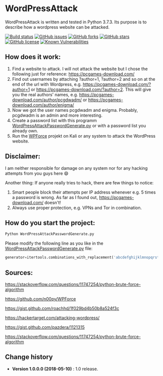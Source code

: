 # WordPressAttack

WordPressAttack is written and tested in Python 3.7.3. Its purpose is to describe how a wordpress website can be attacked.

[![Build status](https://ci.appveyor.com/api/projects/status/5vxr69c6mmgyvj7m?svg=true)](https://ci.appveyor.com/project/SeppPenner/wordpressattack)
[![GitHub issues](https://img.shields.io/github/issues/SeppPenner/WordPressAttack.svg)](https://github.com/SeppPenner/WordPressAttack/issues)
[![GitHub forks](https://img.shields.io/github/forks/SeppPenner/WordPressAttack.svg)](https://github.com/SeppPenner/WordPressAttack/network)
[![GitHub stars](https://img.shields.io/github/stars/SeppPenner/WordPressAttack.svg)](https://github.com/SeppPenner/WordPressAttack/stargazers)
[![GitHub license](https://img.shields.io/badge/license-AGPL-blue.svg)](https://raw.githubusercontent.com/SeppPenner/WordPressAttack/master/License.txt)
[![Known Vulnerabilities](https://snyk.io/test/github/SeppPenner/WordPressAttack/badge.svg)](https://snyk.io/test/github/SeppPenner/WordPressAttack)

## How does it work:

1. Find a website to attack. I will not attack the website but I chose the following just for reference: https://pcgames-download.com/
2. Find out usernames by attaching ?author=1, ?author=2 and so on at the end of the url with Wordpress, e.g. https://pcgames-download.com/?author=1 or https://pcgames-download.com/?author=2.
This will give you the real authors' names, e.g. https://pcgames-download.com/author/pcgdwadm/ or https://pcgames-download.com/author/enigma/
3. Now we got the user names pcgdwadm and enigma. Probably, pcgdwadm is an admin and more interesting.
4. Create a password list with this programm [WordPressAttackPasswordGenerate.py](https://github.com/SeppPenner/WordPressAttack/tree/master/WordPressAttackPasswordGenerate.py) or with a password list you already own.
5. Run the [WPForce](https://github.com/n00py/WPForce) projekt on Kali or any system to attack the WordPress website.

## Disclaimer:

I am neither responsible for damage on any system nor for any hacking attempts from you guys here :smile:

Another thing: If anyone really tries to hack, there are few things to notice:

1. Smart people block their attempts per IP address whenever e.g. 5 times a password is wrong. As far as I found out, https://pcgames-download.com/ doesn't!
2. Always use proper protection, e.g. VPNs and Tor in combination.

## How do you start the project:

```python
Python WordPressAttackPasswordGenerate.py
```

Please modify the following line as you like in the [WordPressAttackPasswordGenerate.py](https://github.com/SeppPenner/WordPressAttack/tree/master/WordPressAttackPasswordGenerate.py) file:

```python
generator=itertools.combinations_with_replacement('abcdefghijklmnopqrstuvwxyz0123456789ABCDEFGHIJKLMNOPQRSTUVW_.,;:!?ß[](){}/\%&$§"@€^°+-*', 15)
```

## Sources:

https://stackoverflow.com/questions/11747254/python-brute-force-algorithm

https://github.com/n00py/WPForce

https://gist.github.com/roachhd/1f029bd4b50b8a524f3c

https://hackertarget.com/attacking-wordpress/

https://gist.github.com/pazdera/1121315

https://stackoverflow.com/questions/11747254/python-brute-force-algorithm


Change history
--------------

* **Version 1.0.0.0 (2018-05-10)** : 1.0 release.